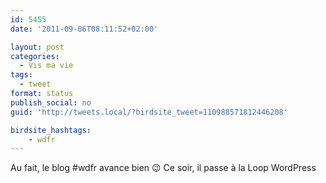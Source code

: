 ```yaml
---
id: 5455
date: '2011-09-06T08:11:52+02:00'

layout: post
categories:
  - Vis ma vie
tags:
  - tweet
format: status
publish_social: no
guid: 'http://tweets.local/?birdsite_tweet=110988571812446208'

birdsite_hashtags:
    - wdfr
---
```


Au fait, le blog #wdfr avance bien 😉 Ce soir, il passe à la Loop WordPress